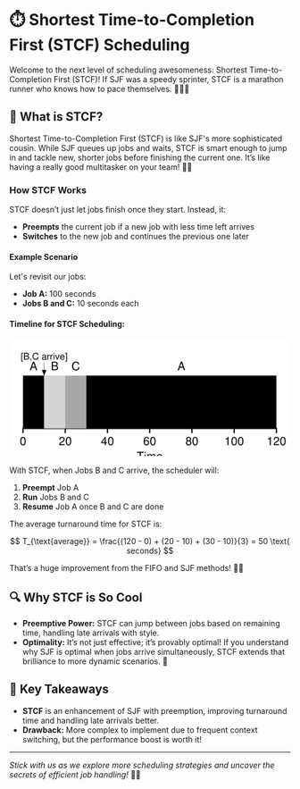 # ⏱️ Shortest Time-to-Completion First (STCF) Scheduling

Welcome to the next level of scheduling awesomeness: Shortest Time-to-Completion First (STCF)! If SJF was a speedy sprinter, STCF is a marathon runner who knows how to pace themselves. 🏃‍♂️💨

## 🎯 What is STCF?

Shortest Time-to-Completion First (STCF) is like SJF's more sophisticated cousin. While SJF queues up jobs and waits, STCF is smart enough to jump in and tackle new, shorter jobs before finishing the current one. It’s like having a really good multitasker on your team! 🧠✨

### **How STCF Works**

STCF doesn’t just let jobs finish once they start. Instead, it:
- **Preempts** the current job if a new job with less time left arrives
- **Switches** to the new job and continues the previous one later

#### Example Scenario

Let's revisit our jobs:
- **Job A:** 100 seconds
- **Jobs B and C:** 10 seconds each

#### Timeline for STCF Scheduling:

![STCF Scheduling Example](src/5.png)

With STCF, when Jobs B and C arrive, the scheduler will:
1. **Preempt** Job A
2. **Run** Jobs B and C
3. **Resume** Job A once B and C are done

The average turnaround time for STCF is:

$$
T_{\text{average}} = \frac{(120 - 0) + (20 - 10) + (30 - 10)}{3} = 50 \text{ seconds}
$$

That’s a huge improvement from the FIFO and SJF methods! 🎉👏

## 🔍 Why STCF is So Cool

- **Preemptive Power:** STCF can jump between jobs based on remaining time, handling late arrivals with style.
- **Optimality:** It’s not just effective; it’s provably optimal! If you understand why SJF is optimal when jobs arrive simultaneously, STCF extends that brilliance to more dynamic scenarios. 🏅

## 🧠 Key Takeaways

- **STCF** is an enhancement of SJF with preemption, improving turnaround time and handling late arrivals better.
- **Drawback:** More complex to implement due to frequent context switching, but the performance boost is worth it!

---

*Stick with us as we explore more scheduling strategies and uncover the secrets of efficient job handling!* 🌟🚀
